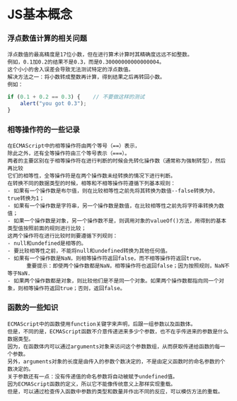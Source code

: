 # JS基本概念
### 浮点数值计算的相关问题
    浮点数值的最高精度是17位小数，但在进行算术计算时其精确度远远不如整数。
    例如，0.1加0.2的结果不是0.3，而是0.30000000000000004。
    这个小小的舍入误差会导致无法测试特定的浮点数值。
    解决方法之一：将小数转成整数再计算，得到结果之后再转回小数。
    例如：
    
```javaScript
if (0.1 + 0.2 == 0.3) {    // 不要做这样的测试
    alert("you got 0.3");
}
```

### 相等操作符的一些记录
    在ECMAScript中的相等操作符由两个等号（==）表示，
    除此之外，还有全等操作符由三个等号表示（===）。
    两者的主要区别在于相等操作符在进行判断的时候会先转化操作数（通常称为强制转型），然后再比较
    它们的相等性，全等操作符是在两个操作数未经转换的情况下进行判断。
    在转换不同的数据类型的时候，相等和不相等操作符遵循下列基本规则：
    - 如果有一个操作数是布尔值，则在比较相等性之前先将其转换为数值--false转换为0，true转换为1；
    - 如果有一个操作数是字符串，另一个操作数是数值，在比较相等性之前先将字符串转换为数值；
    - 如果一个操作数是对象，另一个操作数不是，则调用对象的valueOf()方法，用得到的基本类型值按照前面的规则进行比较；
    这两个操作符在进行比较时则要遵循下列规则：
    - null和undefined是相等的。
    - 要比较相等性之前，不能将null和undefined转换为其他任何值。
    - 如果有一个操作数是NaN，则相等操作符返回false，而不相等操作符返回true。
          重要提示：即使两个操作数都是NaN，相等操作符也返回false；因为按照规则，NaN不等于NaN.
    - 如果两个操作数都是对象，则比较他们是不是同一个对象。如果两个操作数都指向同一个对象，则相等操作符返回true；否则，返回false。

### 函数的一些知识
    ECMAScript中的函数使用function关键字来声明，后跟一组参数以及函数体。
    但是，不同的是，ECMAScript函数不介意传递进来多少个参数，也不在乎传进来的参数是什么数据类型。
    因为，在函数体内可以通过arguments对象来访问这个参数数组，从而获取传递给函数的每一个参数。
    另外，arguments对象的长度是由传入的参数个数决定的，不是由定义函数时的命名参数的个数决定的。
    关于参数还有一点：没有传递值的命名参数将自动被赋予undefined值。
    因为ECMAScript函数的定义，所以它不能像传统意义上那样实现重载。
    但是，可以通过检查传入函数中参数的类型和数量并作出不同的反应，可以模仿方法的重载。
